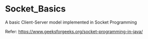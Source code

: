 # Socket_Basics
A basic Client-Server model implemented in Socket Programming 

Refer:
https://www.geeksforgeeks.org/socket-programming-in-java/
